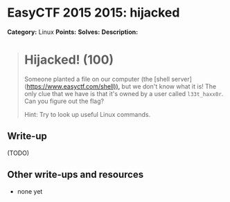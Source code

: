 # EasyCTF 2015 2015: hijacked

**Category:** Linux
**Points:** 
**Solves:** 
**Description:**

> # Hijacked! (100)
> 
> 
> Someone planted a file on our computer (the [shell server](<https://www.easyctf.com/shell)),> but we don't know what it is! The only clue that we have is that it's owned by a user called `l33t_haxx0r`. Can you figure out the flag?
> 
> 
> Hint: Try to look up useful Linux commands.


## Write-up

(TODO)

## Other write-ups and resources

* none yet
